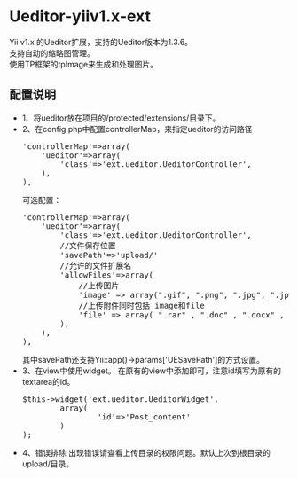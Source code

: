 Ueditor-yiiv1.x-ext
===================

Yii v1.x 的Ueditor扩展，支持的Ueditor版本为1.3.6。<br>
支持自动的缩略图管理。<br>
使用TP框架的tpImage来生成和处理图片。

<h2>配置说明</h2>
<ul>
<li>
1、将ueditor放在项目的/protected/extensions/目录下。
</li>
<li>
2、在config.php中配置controllerMap，来指定ueditor的访问路径
<pre>
'controllerMap'=>array(
    'ueditor'=>array(
        'class'=>'ext.ueditor.UeditorController',
    ),
),
</pre>
	<p>可选配置：</p>
<pre>
'controllerMap'=>array(
    'ueditor'=>array(
        'class'=>'ext.ueditor.UeditorController',
        //文件保存位置
        'savePath'=>'upload/'
        //允许的文件扩展名
        'allowFiles'=>array(
            //上传图片
            'image' => array(".gif", ".png", ".jpg", ".jpeg", ".bmp"),
            //上传附件同时包括 image和file
            'file' => array( ".rar" , ".doc" , ".docx" , ".zip" , ".pdf" , ".txt" , ".swf" , ".wmv" ),
        ),
    ),
),
</pre>
    其中savePath还支持Yii::app()->params['UESavePath']的方式设置。
</li>
<li>
3、在view中使用widget。
    在原有的view中添加即可，注意id填写为原有的textarea的id。
<pre>
$this->widget('ext.ueditor.UeditorWidget',
        array(
                'id'=>'Post_content'
        )
);
</pre>
</li>
<li>
4、错误排除
出现错误请查看上传目录的权限问题。默认上次到根目录的upload/目录。
</li>